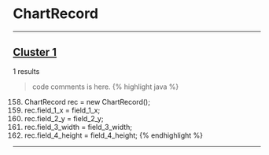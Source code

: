 # ChartRecord

***

## [Cluster 1](./1)
1 results
> code comments is here.
{% highlight java %}
158. ChartRecord rec = new ChartRecord();
160. rec.field_1_x = field_1_x;
161. rec.field_2_y = field_2_y;
162. rec.field_3_width = field_3_width;
163. rec.field_4_height = field_4_height;
{% endhighlight %}

***

